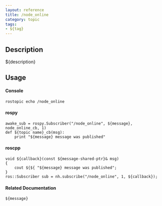 ```yaml
---
layout: reference
title: /node_online
category: topic
tags: 
- ${tag}
---
```


## Description
${description}

## Usage
#### Console
```
rostopic echo /node_online
```

#### rospy
```
awake_sub = rospy.Subscriber("/node_online", ${message}, node_online_cb, 1)
def ${topic name}_cb(msg):
    print "${message} message was published"
```

#### roscpp
```
void ${callback}(const ${message-shared-ptr}& msg)
{
    cout ${${ "${message} message was published";
}
ros::Subscriber sub = nh.subscribe("/node_online", 1, ${callback});
```

#### Related Documentation
``${message}``  